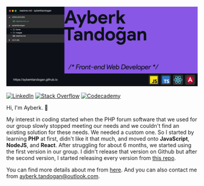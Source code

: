[![ayberktandogan](https://github.com/ayberktandogan/ayberktandogan/blob/master/images/githubcard.png?raw=true)](https://ayberktandogan.github.io/)

[![LinkedIn](https://img.shields.io/badge/linkedin-%230077B5.svg?&style=for-the-badge&logo=linkedin&logoColor=white)](https://www.linkedin.com/in/ayberk-tandogan/) [![Stack Overflow](https://img.shields.io/badge/stackoverflow-%23F48024.svg?&style=for-the-badge&logo=stackoverflow&logoColor=white)](https://stackoverflow.com/users/13009248/ayberk-tando%c4%9fan) [![Codecademy](https://img.shields.io/badge/Codecademy-%231F4056.svg?&style=for-the-badge&logoColor=white&logo=codecademy)](https://www.codecademy.com/profiles/ayberktandogan)

Hi, I'm Ayberk. 👋

My interest in coding started when the PHP forum software that we used for our group slowly stopped meeting our needs and we couldn't find an existing solution for these needs. We needed a custom one. So I started by learning **PHP** at first, didn't like it that much, and moved onto **JavaScript**, **NodeJS**, and **React**. After struggling for about 6 months, we started using the first version in our group. I didn't release that version on Github but after the second version, I started releasing every version from [this repo](https://github.com/ForFansubs).

You can find more details about me from [here](https://ayberktandogan.github.io/en). And you can also contact me from ayberk.tandogan@outlook.com.
